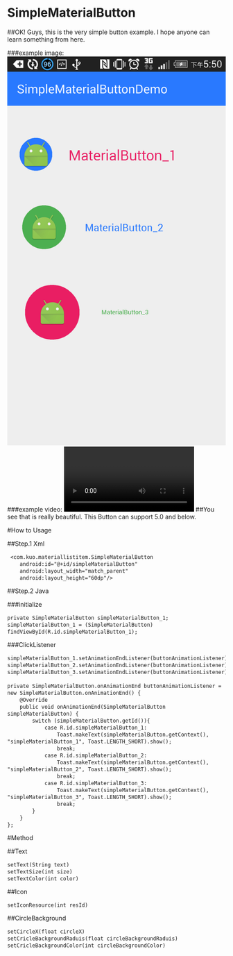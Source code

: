 # SimpleMaterialButton

##OK! Guys, this is the very simple button example. I hope anyone can learn something from here.

###example image:
![alt tag](https://github.com/Kuan-Wei-Kuo/SimpleMaterialButton/blob/master/readyMeImage/exmapleImage.png?raw=true)
###example video:
![alt tag](https://github.com/Kuan-Wei-Kuo/SimpleMaterialButton/blob/master/readyMeImage/exmapleVideo.mp4?raw=true)
##You see that is really beautiful. This Button can support 5.0 and below.

#How to Usage

##Step.1 Xml

     <com.kuo.materiallistitem.SimpleMaterialButton
        android:id="@+id/simpleMaterialButton"
        android:layout_width="match_parent"
        android:layout_height="60dp"/>
        
##Step.2 Java

###initialize

    private SimpleMaterialButton simpleMaterialButton_1;
    simpleMaterialButton_1 = (SimpleMaterialButton) findViewById(R.id.simpleMaterialButton_1);
    
###ClickListener

    simpleMaterialButton_1.setAnimationEndListener(buttonAnimationListener);
    simpleMaterialButton_2.setAnimationEndListener(buttonAnimationListener);
    simpleMaterialButton_3.setAnimationEndListener(buttonAnimationListener);
    
    private SimpleMaterialButton.onAnimationEnd buttonAnimationListener = new SimpleMaterialButton.onAnimationEnd() {
        @Override
        public void onAnimationEnd(SimpleMaterialButton simpleMaterialButton) {
            switch (simpleMaterialButton.getId()){
                case R.id.simpleMaterialButton_1:
                    Toast.makeText(simpleMaterialButton.getContext(), "simpleMaterialButton_1", Toast.LENGTH_SHORT).show();
                    break;
                case R.id.simpleMaterialButton_2:
                    Toast.makeText(simpleMaterialButton.getContext(), "simpleMaterialButton_2", Toast.LENGTH_SHORT).show();
                    break;
                case R.id.simpleMaterialButton_3:
                    Toast.makeText(simpleMaterialButton.getContext(), "simpleMaterialButton_3", Toast.LENGTH_SHORT).show();
                    break;
            }
        }
    };

#Method

##Text
    
    setText(String text)
    setTextSize(int size)
    setTextColor(int color)

##Icon
    
    setIconResource(int resId)

##CircleBackground

    setCircleX(float circleX)
    setCricleBackgroundRaduis(float circleBackgroundRaduis)
    setCricleBackgroundColor(int circleBackgroundColor)
    
    
    
    
    
        

        
        
